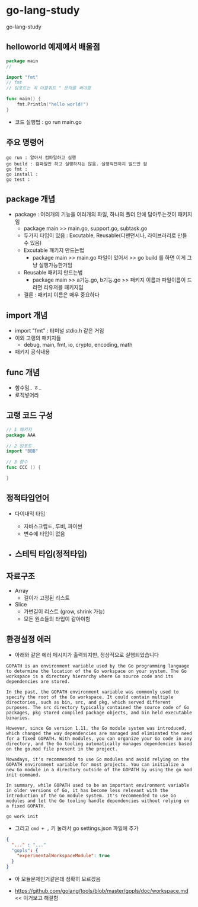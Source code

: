 # go-lang-study

go-lang-study

## helloworld 예제에서 배울점

```go
package main
//

import "fmt"
// fmt
// 임포트는 꼭 더블쿼트 " 문자를 써야함

func main() {
	fmt.Println("hello world!")
}
```

- 코드 실행법 : go run main.go

## 주요 명령어

```
go run : 알아서 컴파일하고 실행
go build : 컴파일만 하고 실행하지는 않음. 실행직전까지 빌드만 함
go fmt :
go install :
go test :
```

## package 개념

- package : 여러개의 기능을 여러개의 파일, 하나의 폴더 안에 담아두는것이 패키지임
  - package main >> main.go, support.go, subtask.go
  - 두가지 타입이 있음 : Excutable, Reusable(디펜던시나, 라이브러리로 만들 수 있음)
  - Excutable 패키지 만드는법
    - package main >> main.go 파일이 있어서 >> go build 를 하면 이게 그냥 실행가능한거임
  - Reusable 패키지 만드는법
    - package main >> a기능.go, b기능.go >> 패키지 이름과 파일이름이 드라면 리유저블 패키지임
  - 결론 : 패키지 이름은 매우 중요하다

## import 개념

- import "fmt" : 터미널 stdio.h 같은 거임
- 이외 고랭의 패키지들
  - debug, main, fmt, io, crypto, encoding, math
- 패키지 공식내용

## func 개념

- 함수임.. ㅎ..
- 로직넣어라

## 고랭 코드 구성

```go
// 1 패키지
package AAA

// 2 임포트
import "BBB"

// 3 함수
func CCC () {

}
```

## 정적타입언어

- 다이내믹 타입

  - 자바스크립ㅌ, 루비, 파이썬
  - 변수에 타입이 없음

- ## 스테틱 타입(정적타입)

## 자료구조

- Array
  - 길이가 고정된 리스트
- Slice
  - 가변길이 리스트 (grow, shrink 가능)
  - 모든 원소들의 타입이 같아야함

## 환경설정 에러

- 아래와 같은 에러 메시지가 출력되지만, 정상적으로 실행되었습니다

```
GOPATH is an environment variable used by the Go programming language to determine the location of the Go workspace on your system. The Go workspace is a directory hierarchy where Go source code and its dependencies are stored.

In the past, the GOPATH environment variable was commonly used to specify the root of the Go workspace. It could contain multiple directories, such as bin, src, and pkg, which served different purposes. The src directory typically contained the source code of Go packages, pkg stored compiled package objects, and bin held executable binaries.

However, since Go version 1.11, the Go module system was introduced, which changed the way dependencies are managed and eliminated the need for a fixed GOPATH. With modules, you can organize your Go code in any directory, and the Go tooling automatically manages dependencies based on the go.mod file present in the project.

Nowadays, it's recommended to use Go modules and avoid relying on the GOPATH environment variable for most projects. You can initialize a new Go module in a directory outside of the GOPATH by using the go mod init command.

In summary, while GOPATH used to be an important environment variable in older versions of Go, it has become less relevant with the introduction of the Go module system. It's recommended to use Go modules and let the Go tooling handle dependencies without relying on a fixed GOPATH.
```

```
go work init
```

- 그리고 `cmd + ,` 키 눌러서 go settings.json 파일에 추가

```json
{
  "..." : "..."
  "gopls": {
    "experimentalWorkspaceModule": true
  }
}
```

- 아 모듈문제인거같은데 정확히 모르겠음

- https://github.com/golang/tools/blob/master/gopls/doc/workspace.md << 이거보고 해결함
